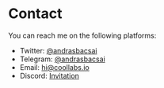 # Contact

You can reach me on the following platforms:

- Twitter: [@andrasbacsai](https://twitter.com/andrasbacsai)
- Telegram: [@andrasbacsai](https://t.me/andrasbacsai)
- Email: [hi@coollabs.io](mailto:hi@coollabs.io)
- Discord: [Invitation](https://discord.gg/6rDM4fkymF)

